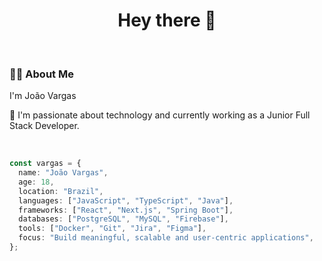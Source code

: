 <h1 align="center">Hey there 👋</h1>  
<br>  

<h3 align="left">👨‍💻 About Me</h3>  
<p align="left">I'm João Vargas</p>  
<p align="left">🔭 I'm passionate about technology and currently working as a Junior Full Stack Developer.</p>  
<br>

```ts
const vargas = {
  name: "João Vargas",
  age: 18,
  location: "Brazil",
  languages: ["JavaScript", "TypeScript", "Java"],
  frameworks: ["React", "Next.js", "Spring Boot"],
  databases: ["PostgreSQL", "MySQL", "Firebase"],
  tools: ["Docker", "Git", "Jira", "Figma"],
  focus: "Build meaningful, scalable and user-centric applications",
};

